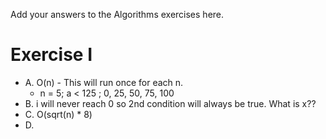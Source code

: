 Add your answers to the Algorithms exercises here.

# Exercise I

* A. O(n) - This will run once for each n.
  * n = 5; a < 125 ; 0, 25, 50, 75, 100
* B. i will never reach 0 so 2nd condition will always be true. What is x??
* C. O(sqrt(n) \* 8)
* D.
